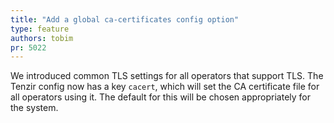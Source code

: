 ```yaml
---
title: "Add a global ca-certificates config option"
type: feature
authors: tobim
pr: 5022
---
```


We introduced common TLS settings for all operators that support TLS. The Tenzir
config now has a key `cacert`, which will set the CA certificate file for all
operators using it. The default for this will be chosen appropriately for the
system.
